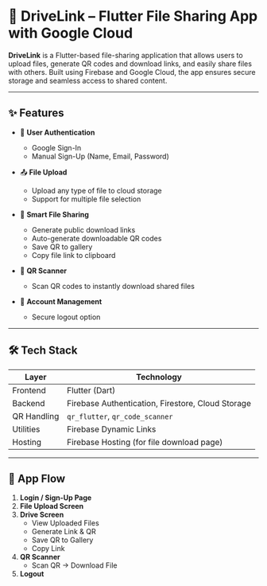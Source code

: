 # 📂 DriveLink – Flutter File Sharing App with Google Cloud

**DriveLink** is a Flutter-based file-sharing application that allows users to upload files, generate QR codes and download links, and easily share files with others. Built using Firebase and Google Cloud, the app ensures secure storage and seamless access to shared content.

---

## ✨ Features

- 🔐 **User Authentication**
  - Google Sign-In
  - Manual Sign-Up (Name, Email, Password)

- 📤 **File Upload**
  - Upload any type of file to cloud storage
  - Support for multiple file selection

- 🔗 **Smart File Sharing**
  - Generate public download links
  - Auto-generate downloadable QR codes
  - Save QR to gallery
  - Copy file link to clipboard

- 📲 **QR Scanner**
  - Scan QR codes to instantly download shared files

- 👤 **Account Management**
  - Secure logout option

---

## 🛠 Tech Stack

| Layer       | Technology                |
|-------------|---------------------------|
| Frontend    | Flutter (Dart)            |
| Backend     | Firebase Authentication, Firestore, Cloud Storage |
| QR Handling | `qr_flutter`, `qr_code_scanner` |
| Utilities   | Firebase Dynamic Links    |
| Hosting     | Firebase Hosting (for file download page) |

---

## 📱 App Flow

1. **Login / Sign-Up Page**
2. **File Upload Screen**
3. **Drive Screen**
   - View Uploaded Files
   - Generate Link & QR
   - Save QR to Gallery
   - Copy Link
4. **QR Scanner**
   - Scan QR → Download File
5. **Logout**


